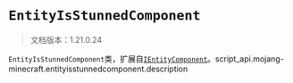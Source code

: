 # `EntityIsStunnedComponent`

> 文档版本：1.21.0.24

`EntityIsStunnedComponent`类，扩展自[`IEntityComponent`](./ientitycomponent.md)。script_api.mojang-minecraft.entityisstunnedcomponent.description
